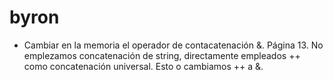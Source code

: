 byron
=====

- Cambiar en la memoria el operador de contacatenación &. Página 13. No emplezamos concatenación de string, directamente empleados ++ como concatenación universal. Esto o cambiamos ++ a &.